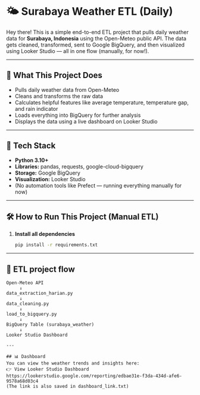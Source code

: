 # 🌤️ Surabaya Weather ETL (Daily)

Hey there! This is a simple end-to-end ETL project that pulls daily weather data for **Surabaya, Indonesia** using the Open-Meteo public API. The data gets cleaned, transformed, sent to Google BigQuery, and then visualized using Looker Studio — all in one flow (manually, for now!).

---

## 🎯 What This Project Does

- Pulls daily weather data from Open-Meteo
- Cleans and transforms the raw data
- Calculates helpful features like average temperature, temperature gap, and rain indicator
- Loads everything into BigQuery for further analysis
- Displays the data using a live dashboard on Looker Studio

---

## 🔧 Tech Stack

- **Python 3.10+**
- **Libraries:** pandas, requests, google-cloud-bigquery
- **Storage:** Google BigQuery
- **Visualization:** Looker Studio
- (No automation tools like Prefect — running everything manually for now)

---

## 🛠️ How to Run This Project (Manual ETL)

1. **Install all dependencies**
   ```bash
   pip install -r requirements.txt
   
---

## 🧱 ETL project flow

```text
Open-Meteo API
     ↓
data_extraction_harian.py
     ↓
data_cleaning.py
     ↓
load_to_bigquery.py
     ↓
BigQuery Table (surabaya_weather)
     ↓
Looker Studio Dashboard

---

## 📊 Dashboard
You can view the weather trends and insights here:
👉 View Looker Studio Dashboard
https://lookerstudio.google.com/reporting/edbae31e-f3da-434d-afe6-9578a68d03c4
(The link is also saved in dashboard_link.txt)
